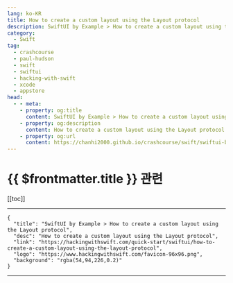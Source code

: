 ```yaml
---
lang: ko-KR
title: How to create a custom layout using the Layout protocol
description: SwiftUI by Example > How to create a custom layout using the Layout protocol
category:
  - Swift
tag: 
  - crashcourse
  - paul-hudson
  - swift
  - swiftui
  - hacking-with-swift
  - xcode
  - appstore
head:
  - - meta:
    - property: og:title
      content: SwiftUI by Example > How to create a custom layout using the Layout protocol
    - property: og:description
      content: How to create a custom layout using the Layout protocol
    - property: og:url
      content: https://chanhi2000.github.io/crashcourse/swift/swiftui-by-example/04-view-layout/how-to-create-a-custom-layout-using-the-layout-protocol.html
---
```


# {{ $frontmatter.title }} 관련

[[toc]]

---

```component VPCard
{
  "title": "SwiftUI by Example > How to create a custom layout using the Layout protocol",
  "desc": "How to create a custom layout using the Layout protocol",
  "link": "https://hackingwithswift.com/quick-start/swiftui/how-to-create-a-custom-layout-using-the-layout-protocol",
  "logo": "https://www.hackingwithswift.com/favicon-96x96.png",
  "background": "rgba(54,94,226,0.2)"
}
```

---

<TagLinks />